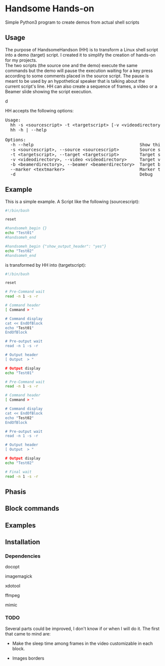 # Handsome Hands-on

Simple Python3 program to create demos from actual shell scripts

## Usage

The purpose of HandsomeHandson (HH) is to transform a Linux shell script into a demo (target) script. I created it to simplify the creation of hands-on for my projects.  
The two scripts (the source one and the demo) execute the same commands but the demo will pause the execution waiting for a key press according to some comments placed in the source script.  The pause is meant to be used by an hypothetical speaker that is talking about the current script's line. HH can also create a sequence of frames, a video or a Beamer slide showing the script execution.

d


HH accepts the following options:

<pre>
Usage:
  hh -s &lt;sourcescript&gt; -t &lt;targetscript&gt; [-v &lt;videodirectory &gt;] [-b &lt;beamerdirectory &gt;] [--marker &lt;textmarker&gt;] [-d]
  hh -h | --help

Options:
  -h --help                                         Show this screen.
  -s &lt;sourcescript&gt;, --source &lt;sourcescript&gt;        Source script
  -t &lt;targetscript&gt;, --target &lt;targetscript&gt;        Target script
  -v &lt;videodirectory&gt;, --video &lt;videodirectory&gt;     Target video directory
  -b &lt;beamerdirectory&gt;, --beamer &lt;beamerdirectory&gt;  Target beamer directory
  --marker &lt;textmarker&gt;                             Marker to intercept commands
  -d                                                Debug  
</pre>

## Example

This is a simple example. A Script like the following (sourcescript):

```bash
#!/bin/bash

reset

#handsomeh_begin {}
echo "Test01"
#handsomeh_end

#handsomeh_begin {"show_output_header": "yes"}
echo "Test02"
#handsomeh_end
```

is transformed by HH into (targetscript):

```bash
#!/bin/bash

reset

# Pre-Command wait
read -n 1 -s -r

# Command header
[ Command > "

# Command display
cat << EndOfBlock
echo "Test01"
EndOfBlock

# Pre-output wait
read -n 1 -s -r

# Output header
[ Output  > "

# Output display
echo "Test01"

# Pre-Command wait
read -n 1 -s -r

# Command header
[ Command > "

# Command display
cat << EndOfBlock
echo "Test02"
EndOfBlock

# Pre-output wait
read -n 1 -s -r

# Output header
[ Output  > "

# Output display
echo "Test02"

# Final wait
read -n 1 -s -r
```


## Phasis

## Block commands

## Examples

## Installation

### Dependencies

docopt

imagemagick

xdotool

ffmpeg


mimic

### TODO

Several parts could be improved, I don't know if or when I will do it. The first that came to mind are:  

- Make the sleep time among frames in the video customizable in each block.

- Images borders

